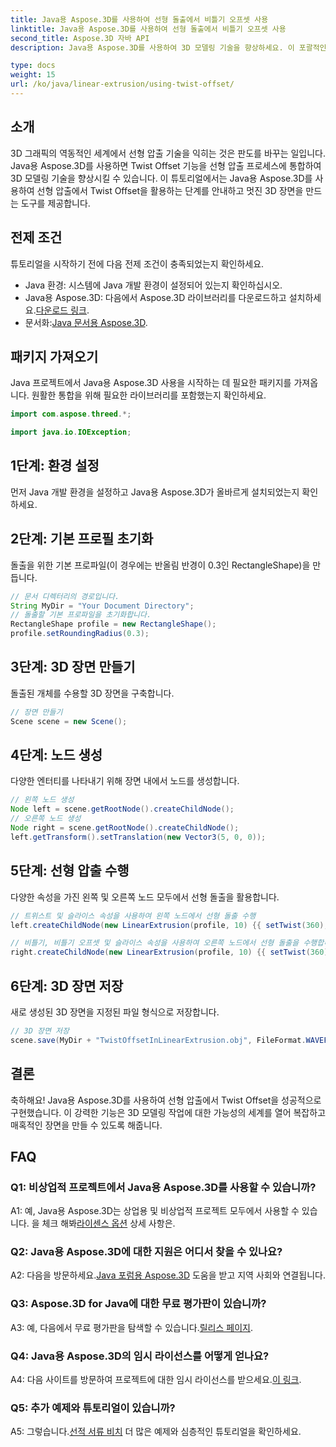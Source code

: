 ```yaml
---
title: Java용 Aspose.3D를 사용하여 선형 돌출에서 비틀기 오프셋 사용
linktitle: Java용 Aspose.3D를 사용하여 선형 돌출에서 비틀기 오프셋 사용
second_title: Aspose.3D 자바 API
description: Java용 Aspose.3D를 사용하여 3D 모델링 기술을 향상하세요. 이 포괄적인 튜토리얼에서 선형 돌출의 비틀기 오프셋을 사용하는 방법을 알아보세요.

type: docs
weight: 15
url: /ko/java/linear-extrusion/using-twist-offset/
---
```

## 소개

3D 그래픽의 역동적인 세계에서 선형 압출 기술을 익히는 것은 판도를 바꾸는 일입니다. Java용 Aspose.3D를 사용하면 Twist Offset 기능을 선형 압출 프로세스에 통합하여 3D 모델링 기술을 향상시킬 수 있습니다. 이 튜토리얼에서는 Java용 Aspose.3D를 사용하여 선형 압출에서 Twist Offset을 활용하는 단계를 안내하고 멋진 3D 장면을 만드는 도구를 제공합니다.

## 전제 조건

튜토리얼을 시작하기 전에 다음 전제 조건이 충족되었는지 확인하세요.

- Java 환경: 시스템에 Java 개발 환경이 설정되어 있는지 확인하십시오.
-  Java용 Aspose.3D: 다음에서 Aspose.3D 라이브러리를 다운로드하고 설치하세요.[다운로드 링크](https://releases.aspose.com/3d/java/).
-  문서화:[Java 문서용 Aspose.3D](https://reference.aspose.com/3d/java/).

## 패키지 가져오기

Java 프로젝트에서 Java용 Aspose.3D 사용을 시작하는 데 필요한 패키지를 가져옵니다. 원활한 통합을 위해 필요한 라이브러리를 포함했는지 확인하세요.

```java
import com.aspose.threed.*;

import java.io.IOException;
```

## 1단계: 환경 설정

먼저 Java 개발 환경을 설정하고 Java용 Aspose.3D가 올바르게 설치되었는지 확인하세요.

## 2단계: 기본 프로필 초기화

돌출을 위한 기본 프로파일(이 경우에는 반올림 반경이 0.3인 RectangleShape)을 만듭니다.

```java
// 문서 디렉터리의 경로입니다.
String MyDir = "Your Document Directory";
// 돌출할 기본 프로파일을 초기화합니다.
RectangleShape profile = new RectangleShape();
profile.setRoundingRadius(0.3);
```

## 3단계: 3D 장면 만들기

돌출된 개체를 수용할 3D 장면을 구축합니다.

```java
// 장면 만들기
Scene scene = new Scene();
```

## 4단계: 노드 생성

다양한 엔터티를 나타내기 위해 장면 내에서 노드를 생성합니다.

```java
// 왼쪽 노드 생성
Node left = scene.getRootNode().createChildNode();
// 오른쪽 노드 생성
Node right = scene.getRootNode().createChildNode();
left.getTransform().setTranslation(new Vector3(5, 0, 0));
```

## 5단계: 선형 압출 수행

다양한 속성을 가진 왼쪽 및 오른쪽 노드 모두에서 선형 돌출을 활용합니다.

```java
// 트위스트 및 슬라이스 속성을 사용하여 왼쪽 노드에서 선형 돌출 수행
left.createChildNode(new LinearExtrusion(profile, 10) {{ setTwist(360); setSlices(100); }});

// 비틀기, 비틀기 오프셋 및 슬라이스 속성을 사용하여 오른쪽 노드에서 선형 돌출을 수행합니다.
right.createChildNode(new LinearExtrusion(profile, 10) {{ setTwist(360); setSlices(100); setTwistOffset(new Vector3(3, 0, 0)); }});
```

## 6단계: 3D 장면 저장

새로 생성된 3D 장면을 지정된 파일 형식으로 저장합니다.

```java
// 3D 장면 저장
scene.save(MyDir + "TwistOffsetInLinearExtrusion.obj", FileFormat.WAVEFRONTOBJ);
```

## 결론

축하해요! Java용 Aspose.3D를 사용하여 선형 압출에서 Twist Offset을 성공적으로 구현했습니다. 이 강력한 기능은 3D 모델링 작업에 대한 가능성의 세계를 열어 복잡하고 매혹적인 장면을 만들 수 있도록 해줍니다.

## FAQ

### Q1: 비상업적 프로젝트에서 Java용 Aspose.3D를 사용할 수 있습니까?

 A1: 예, Java용 Aspose.3D는 상업용 및 비상업적 프로젝트 모두에서 사용할 수 있습니다. 을 체크 해봐[라이센스 옵션](https://purchase.aspose.com/buy) 상세 사항은.

### Q2: Java용 Aspose.3D에 대한 지원은 어디서 찾을 수 있나요?

 A2: 다음을 방문하세요.[Java 포럼용 Aspose.3D](https://forum.aspose.com/c/3d/18) 도움을 받고 지역 사회와 연결됩니다.

### Q3: Aspose.3D for Java에 대한 무료 평가판이 있습니까?

 A3: 예, 다음에서 무료 평가판을 탐색할 수 있습니다.[릴리스 페이지](https://releases.aspose.com/).

### Q4: Java용 Aspose.3D의 임시 라이선스를 어떻게 얻나요?

 A4: 다음 사이트를 방문하여 프로젝트에 대한 임시 라이선스를 받으세요.[이 링크](https://purchase.aspose.com/temporary-license/).

### Q5: 추가 예제와 튜토리얼이 있습니까?

 A5: 그렇습니다.[선적 서류 비치](https://reference.aspose.com/3d/java/) 더 많은 예제와 심층적인 튜토리얼을 확인하세요.